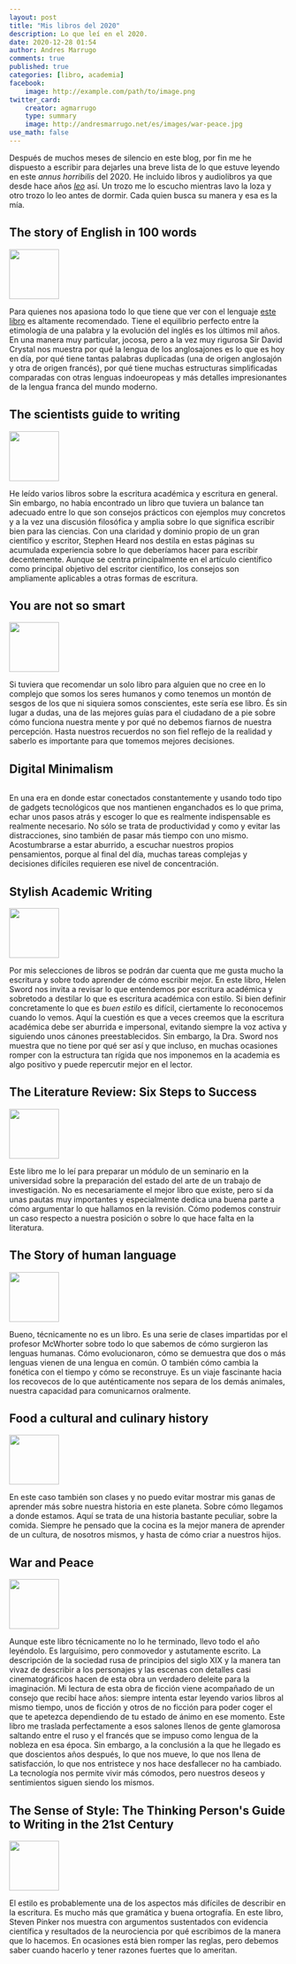 ```yaml
---
layout: post
title: "Mis libros del 2020"
description: Lo que leí en el 2020.
date: 2020-12-28 01:54
author: Andres Marrugo
comments: true
published: true
categories: [libro, academia]
facebook:
    image: http://example.com/path/to/image.png
twitter_card:
    creator: agmarrugo
    type: summary
    image: http://andresmarrugo.net/es/images/war-peace.jpg
use_math: false
---
```


Después de muchos meses de silencio en este blog, por fin me he dispuesto a escribir para dejarles una breve lista de lo que estuve leyendo en este *annus horribilis* del 2020. He incluido libros y audiolibros ya que desde hace años [*leo*][audiolibro] así. Un trozo me lo escucho mientras lavo la loza y otro trozo lo leo antes de dormir. Cada quien busca su manera y esa es la mía.

[audiolibro]: http://andresmarrugo.net/es/blog/2016/08/20/haciendole-espacio-a-la-ficcion/ "Haciéndole espacio a la ficción - andres marrugo"

## The story of English in 100 words

<a href="https://www.amazon.com/Story-English-100-Words/dp/125002420X"><img src="http://andresmarrugo.net/es/images/english-100.jpg" alt="" width="90" height="" border="0" /></a>

Para quienes nos apasiona todo lo que tiene que ver con el lenguaje [este libro][english100] es altamente recomendado. Tiene el equilibrio perfecto entre la etimología de una palabra y la evolución del inglés es los últimos mil años. En una manera muy particular, jocosa, pero  a la vez muy rigurosa Sir David Crystal nos muestra por qué la lengua de los anglosajones es lo que es hoy en día, por qué tiene tantas palabras duplicadas (una de origen anglosajón y otra de origen francés), por qué tiene muchas estructuras simplificadas comparadas con otras lenguas indoeuropeas y más detalles impresionantes de la lengua franca del mundo moderno. 

[english100]: https://www.amazon.com/Story-English-100-Words/dp/125002420X "Amazon.com: The Story of English in 100 Words (9781250024206): Crystal, David: Books"

## The scientists guide to writing

<a href="https://www.amazon.com/-/es/Stephen-B-Heard/dp/0691170223/ref=sr_1_1?dchild=1&keywords=The+scientists+guide+to+writing&qid=1609139048&sr=8-1"><img src="http://andresmarrugo.net/es/images/scientists-guide-writing.jpg" alt="" width="90" height="" border="0" /></a>


He leído varios libros sobre la escritura académica y escritura en general. Sin embargo, no había encontrado un libro que tuviera un balance tan adecuado entre lo que son consejos prácticos con ejemplos muy concretos y a la vez una discusión filosófica y amplia sobre lo que significa escribir bien para las ciencias. Con una claridad y dominio propio de un gran científico y escritor, Stephen Heard nos destila en estas páginas su acumulada experiencia sobre lo que deberíamos hacer para escribir decentemente. Aunque se centra principalmente en el artículo científico como principal objetivo del escritor científico, los consejos son ampliamente aplicables a otras formas de escritura. 

## You are not so smart 

<a href="https://www.amazon.com/-/es/dp/B006L2JP5C/ref=sr_1_1?__mk_es_US=%C3%85M%C3%85%C5%BD%C3%95%C3%91&dchild=1&keywords=You+are+not+so+smart&qid=1609139202&sr=8-1"><img src="http://andresmarrugo.net/es/images/you-are-not-smart.jpg" alt="" width="90" height="" border="0" /></a>

Si tuviera que recomendar un solo libro para alguien que no cree en lo complejo que somos los seres humanos y como tenemos un montón de sesgos de los que ni siquiera somos conscientes, este sería ese libro. És sin lugar a dudas, una de las mejores guías para el ciudadano de a pie sobre cómo funciona nuestra mente y por qué no debemos fiarnos de nuestra percepción. Hasta nuestros recuerdos no son fiel reflejo de la realidad y saberlo es importante para que tomemos mejores decisiones. 

## Digital Minimalism 

<a href="https://www.amazon.com/-/es/dp/B07LGDY5PC/ref=sr_1_1?__mk_es_US=%C3%85M%C3%85%C5%BD%C3%95%C3%91&dchild=1&keywords=Digital+minimalism&qid=1609139265&s=audible&sr=1-1"><img src="http://andresmarrugo.net/es/images/digital-minimalism.jpg" alt="" width="" height="" border="0" /></a>

En una era en donde estar conectados constantemente y usando todo tipo de gadgets tecnológicos que nos mantienen enganchados es lo que prima, echar unos pasos atrás y escoger lo que es realmente indispensable es realmente necesario. No sólo se trata de productividad y como y evitar las distracciones, sino también de pasar más tiempo con uno mismo. Acostumbrarse a estar aburrido, a escuchar nuestros propios pensamientos, porque al final del día, muchas tareas complejas y decisiones difíciles requieren ese nivel de concentración. 

## Stylish Academic Writing 

<a href="https://www.amazon.com/-/es/Helen-Sword/dp/0674064488/ref=sr_1_1?__mk_es_US=%C3%85M%C3%85%C5%BD%C3%95%C3%91&dchild=1&keywords=Stylish+Academic+Writing&qid=1609139366&sr=8-1"><img src="http://andresmarrugo.net/es/images/stylish.jpg" alt="" width="90" height="" border="0" /></a>

Por mis selecciones de libros se podrán dar cuenta que me gusta mucho la escritura y sobre todo aprender de cómo escribir mejor. En este libro, Helen Sword nos invita a revisar lo que entendemos por escritura académica y sobretodo a destilar lo que es escritura académica con estilo. Si bien definir concretamente lo que es *buen estilo* es difícil, ciertamente lo reconocemos cuando lo vemos. Aquí la cuestión es que a veces creemos que la escritura académica debe ser aburrida e impersonal, evitando siempre la voz activa y siguiendo unos cánones preestablecidos. Sin embargo, la Dra. Sword nos muestra que no tiene por qué ser así y que incluso, en muchas ocasiones romper con la estructura tan rígida que nos imponemos en la academia es algo positivo y puede repercutir mejor en el lector.  

## The Literature Review: Six Steps to Success

<a href="https://www.amazon.com/-/es/Lawrence-Machi/dp/1506336248/ref=sr_1_1?__mk_es_US=%C3%85M%C3%85%C5%BD%C3%95%C3%91&dchild=1&keywords=The+Literature+Review&qid=1609139438&sr=8-1"><img src="http://andresmarrugo.net/es/images/http://andresmarrugo.net/es/images/" alt="" width="90" height="" border="0" /></a>

Este libro me lo leí para preparar un módulo de un seminario en la universidad sobre la preparación del estado del arte de un trabajo de investigación. No es necesariamente el mejor libro que existe, pero sí da unas pautas muy importantes y especialmente dedica una buena parte a cómo argumentar lo que hallamos en la revisión. Cómo podemos construir un caso respecto a nuestra posición o sobre lo que hace falta en la literatura. 

## The Story of human language 

<a href="https://www.amazon.com/-/es/dp/B00DTO69D6/ref=sr_1_1?__mk_es_US=%C3%85M%C3%85%C5%BD%C3%95%C3%91&dchild=1&keywords=The+Story+of+human+language&qid=1609139549&sr=8-1"><img src="http://andresmarrugo.net/es/images/story-human-language.jpg" alt="" width="90" height="" border="0" /></a>

Bueno, técnicamente no es un libro. Es una serie de clases impartidas por el profesor McWhorter sobre todo lo que sabemos de cómo surgieron las lenguas humanas. Cómo evolucionaron, cómo se demuestra que dos o más lenguas vienen de una lengua en común. O también cómo cambia la fonética con el tiempo y cómo se reconstruye. Es un viaje fascinante hacia los recovecos de lo que auténticamente nos separa de los demás animales, nuestra capacidad para comunicarnos oralmente. 

## Food a cultural and culinary history

<a href="https://www.amazon.com/-/es/dp/B00DTNXR5A/ref=sr_1_1?__mk_es_US=%C3%85M%C3%85%C5%BD%C3%95%C3%91&dchild=1&keywords=Food+a+cultural+and+culinary+history&qid=1609139609&s=audible&sr=1-1"><img src="http://andresmarrugo.net/es/images/food-history.jpg" alt="" width="90" height="" border="0" /></a>

En este caso también son clases y no puedo evitar mostrar mis ganas de aprender más sobre nuestra historia en este planeta. Sobre cómo llegamos a donde estamos. Aquí se trata de una historia bastante peculiar, sobre la comida. Siempre he pensado que la cocina es la mejor manera de aprender de un cultura, de nosotros mismos, y hasta de cómo criar a nuestros hijos. 

## War and Peace

<a href="https://www.amazon.com/-/es/dp/B0007OB4TU/ref=sr_1_1?__mk_es_US=%C3%85M%C3%85%C5%BD%C3%95%C3%91&dchild=1&keywords=War+and+Peace&qid=1609139680&s=audible&sr=1-1"><img src="http://andresmarrugo.net/es/images/war-peace.jpg" alt="" width="90" height="" border="0" /></a>

Aunque este libro técnicamente no lo he terminado, llevo todo el año leyéndolo. Es larguísimo, pero conmovedor y astutamente escrito. La descripción de la sociedad rusa de principios del siglo XIX y la manera tan vivaz de describir a los personajes y las escenas con detalles casi cinematográficos hacen de esta obra un verdadero deleite para la imaginación. Mi lectura de esta obra de ficción viene acompañado de un consejo que recibí hace años: siempre intenta estar leyendo varios libros al mismo tiempo, unos de ficción y otros de no ficción para poder coger el que te apetezca dependiendo de tu estado de ánimo en ese momento. Este libro me traslada perfectamente a esos salones llenos de gente glamorosa saltando entre el ruso y el francés que se impuso como lengua de la nobleza en esa época. Sin embargo, a la conclusión a la que he llegado es que doscientos años después, lo que nos mueve, lo que nos llena de satisfacción, lo que nos entristece y nos hace desfallecer no ha cambiado. La tecnología nos permite vivir más cómodos, pero nuestros deseos y sentimientos siguen siendo los mismos. 

## The Sense of Style: The Thinking Person's Guide to Writing in the 21st Century

<a href="https://www.amazon.com/-/es/dp/B00M8UQZUY/ref=sr_1_1?__mk_es_US=%C3%85M%C3%85%C5%BD%C3%95%C3%91&dchild=1&keywords=sense+of+style&qid=1609139735&s=audible&sr=1-1"><img src="http://andresmarrugo.net/es/images/sense-style.jpg" alt="" width="90" height="" border="0" /></a>

El estilo es probablemente una de los aspectos más difíciles de describir en la escritura. Es mucho más que gramática y buena ortografía. En este libro, Steven Pinker nos muestra con argumentos sustentados con evidencia científica y resultados de la neurociencia por qué escribimos de la manera que lo hacemos. En ocasiones está bien romper las reglas, pero debemos saber cuando hacerlo y tener razones fuertes que lo ameritan.

 